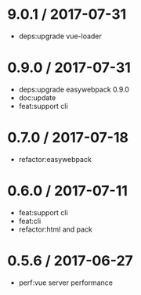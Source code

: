 
9.0.1 / 2017-07-31
==================

  * deps:upgrade vue-loader

0.9.0 / 2017-07-31
==================

  * deps:upgrade easywebpack 0.9.0
  * doc:update
  * feat:support cli

0.7.0 / 2017-07-18
=================

  * refactor:easywebpack

0.6.0 / 2017-07-11
==================

  * feat:support cli
  * feat:cli
  * refactor:html and pack

0.5.6 / 2017-06-27
==================

  * perf:vue server performance
